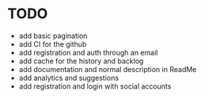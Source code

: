 # TODO

* add basic pagination
* add CI for the github
* add registration and auth through an email 
* add cache for the history and backlog
* add documentation and normal description in ReadMe 
* add analytics and suggestions 
* add registration and login with social accounts 
